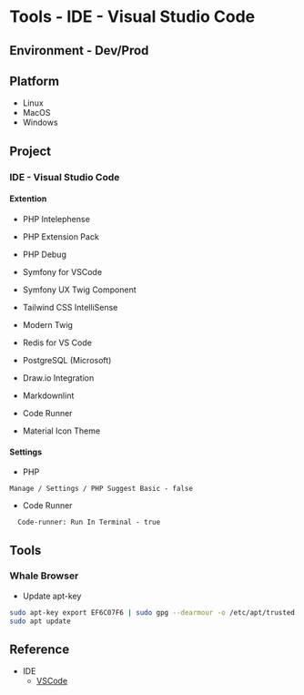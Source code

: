 # Tools - IDE - Visual Studio Code

## Environment - Dev/Prod

## Platform

* Linux
* MacOS
* Windows

## Project

### IDE - Visual Studio Code

#### Extention

* PHP Intelephense
* PHP Extension Pack
* PHP Debug

* Symfony for VSCode
* Symfony UX Twig Component
* Tailwind CSS IntelliSense
* Modern Twig

* Redis for VS Code

* PostgreSQL (Microsoft)

* Draw.io Integration
* Markdownlint
* Code Runner

* Material Icon Theme

#### Settings

* PHP

```text
Manage / Settings / PHP Suggest Basic - false
```

* Code Runner

```text
  Code-runner: Run In Terminal - true
```

## Tools

### Whale Browser

* Update apt-key

```bash
sudo apt-key export EF6C07F6 | sudo gpg --dearmour -o /etc/apt/trusted.gpg.d/whale-key.gpg
sudo apt update
```

## Reference

* IDE
  * [VSCode](https://code.visualstudio.com/docs/languages/php)